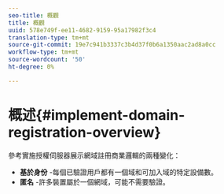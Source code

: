 ```yaml
---
seo-title: 概觀
title: 概觀
uuid: 578e749f-ee11-4682-9159-95a17982f3c4
translation-type: tm+mt
source-git-commit: 19e7c941b3337c3b4d37f0b6a1350aac2ad8a0cc
workflow-type: tm+mt
source-wordcount: '50'
ht-degree: 0%

---
```



# 概述{#implement-domain-registration-overview}

參考實施授權伺服器展示網域註冊商業邏輯的兩種變化：

* **基於身份** -每個已驗證用戶都有一個域和可加入域的特定設備數。
* **匿名** -許多裝置屬於一個網域，可能不需要驗證。
